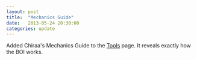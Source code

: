 ```yaml
---
layout: post
title:  "Mechanics Guide"
date:   2013-05-24 20:30:00
categories: update
---
```


Added Chiraa's Mechanics Guide to the [Tools](/tools) page. It reveals exactly how the BOI works. 